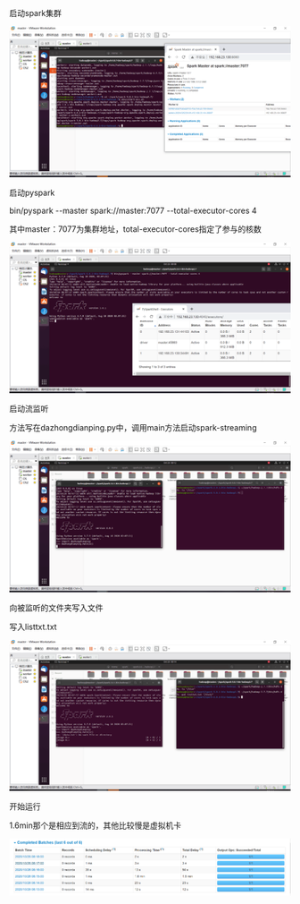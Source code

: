 启动spark集群

![启动集群](启动集群.png)

启动pyspark

bin/pyspark --master spark://master:7077 --total-executor-cores 4

其中master：7077为集群地址，total-executor-cores指定了参与的核数

![启动pyspark](启动pyspark.png)

启动流监听

方法写在dazhongdianping.py中，调用main方法启动spark-streaming

![启动流监听](启动流监听.png)

向被监听的文件夹写入文件

写入listtxt.txt

![向被监听文件夹写入文件](向被监听文件夹写入文件.png)

开始运行

1.6min那个是相应到流的，其他比较慢是虚拟机卡

![开始运行](开始运行.png)